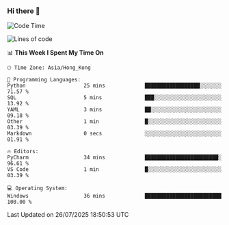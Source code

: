 ### Hi there 👋

<!--
**RoiexLee/RoiexLee** is a ✨ _special_ ✨ repository because its `README.md` (this file) appears on your GitHub profile.

Here are some ideas to get you started:

- 🔭 I’m currently working on ...
- 🌱 I’m currently learning ...
- 👯 I’m looking to collaborate on ...
- 🤔 I’m looking for help with ...
- 💬 Ask me about ...
- 📫 How to reach me: ...
- 😄 Pronouns: ...
- ⚡ Fun fact: ...
-->

<!--START_SECTION:waka-->
![Code Time](http://img.shields.io/badge/Code%20Time-1%2C208%20hrs%2038%20mins-blue)

![Lines of code](https://img.shields.io/badge/From%20Hello%20World%20I%27ve%20Written-41.6%20thousand%20lines%20of%20code-blue)

📊 **This Week I Spent My Time On** 

```text
🕑︎ Time Zone: Asia/Hong_Kong

💬 Programming Languages: 
Python                   25 mins             ██████████████████░░░░░░░   71.57 % 
SQL                      5 mins              ███░░░░░░░░░░░░░░░░░░░░░░   13.92 % 
YAML                     3 mins              ██░░░░░░░░░░░░░░░░░░░░░░░   09.18 % 
Other                    1 min               █░░░░░░░░░░░░░░░░░░░░░░░░   03.39 % 
Markdown                 0 secs              ░░░░░░░░░░░░░░░░░░░░░░░░░   01.91 % 

🔥 Editors: 
PyCharm                  34 mins             ████████████████████████░   96.61 % 
VS Code                  1 min               █░░░░░░░░░░░░░░░░░░░░░░░░   03.39 % 

💻 Operating System: 
Windows                  36 mins             █████████████████████████   100.00 % 
```


 Last Updated on 26/07/2025 18:50:53 UTC
<!--END_SECTION:waka-->

